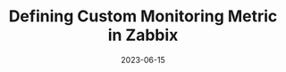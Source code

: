 ---
title: "Defining Custom Monitoring Metric in Zabbix"
date: 2023-06-15
tags: [""]
dbiblogtitle: zabbix-defining-custom-monitoring-metric
---